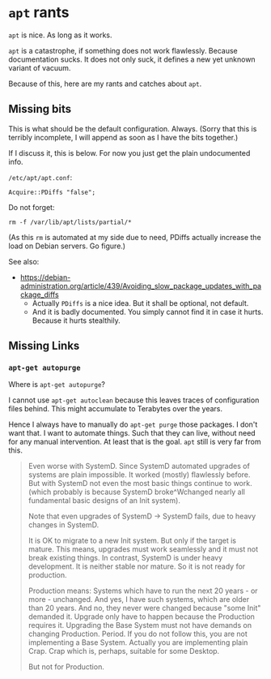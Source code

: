 # `apt` rants

`apt` is nice.  As long as it works.

`apt` is a catastrophe, if something does not work flawlessly.  Because documentation sucks.
It does not only suck, it defines a new yet unknown variant of vacuum.

Because of this, here are my rants and catches about `apt`.

## Missing bits

This is what should be the default configuration.  Always.
(Sorry that this is terribly incomplete, I will append as soon as I have the bits together.)

If I discuss it, this is below.  For now you just get the plain undocumented info.

`/etc/apt/apt.conf`:

```
Acquire::PDiffs "false";
```

Do not forget:

```
rm -f /var/lib/apt/lists/partial/*
```

(As this `rm` is automated at my side due to need, PDiffs actually increase the load on Debian servers.
Go figure.)

See also:

- https://debian-administration.org/article/439/Avoiding_slow_package_updates_with_package_diffs
  - Actually `PDiffs` is a nice idea.  But it shall be optional, not default.
  - And it is badly documented.  You simply cannot find it in case it hurts.  Because it hurts stealthily.


## Missing Links

### `apt-get autopurge`

Where is `apt-get autopurge`?

I cannot use `apt-get autoclean` because this leaves traces of configuration files behind.
This might accumulate to Terabytes over the years.

Hence I always have to manually do `apt-get purge` those packages.  I don't want that.
I want to automate things.  Such that they can live, without need for any manual intervention.
At least that is the goal.  `apt` still is very far from this.

> Even worse with SystemD.  Since SystemD automated upgrades of systems are plain impossible.
> It worked (mostly) flawlessly before.  But with SystemD not even the most basic things continue to work.
> (which probably is because SystemD broke^Wchanged nearly all fundamental basic designs of an Init system).
>
> Note that even upgrades of SystemD -> SystemD fails, due to heavy changes in SystemD.
>
> It is OK to migrate to a new Init system.  But only if the target is mature.
> This means, upgrades must work seamlessly and it must not break existing things.
> In contrast, SystemD is under heavy development.  It is neither stable nor mature.
> So it is not ready for production.
>
> Production means:
> Systems which have to run the next 20 years - or more - unchanged.
> And yes, I have such systems, which are older than 20 years.
> And no, they never were changed because "some Init" demanded it.
> Upgrade only have to happen because the Production requires it.
> Upgrading the Base System must not have demands on changing Production.
> Period.  If you do not follow this, you are not implementing a Base System.
> Actually you are implementing plain Crap.  Crap which is, perhaps, suitable for some Desktop.
>
> But not for Production.
